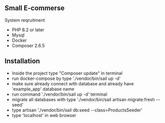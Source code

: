 ## Small E-commerse

System reqruitment
- PHP 8.2 or later
- Mysql
- Docker
- Composer 2.6.5

## Installation
- Inside the project type "Composer update" in terminal
- run docker-compose by type './vendor/bin/sail up -d'
- make sure already connect with database and already have 'example_app' database name
- run command './vendor/bin/sail up -d' terminal
- migrate all databases with type './vendor/bin/sail artisan migrate:fresh --seed'
- type artisan './vendor/bin/sail db:seed --class=ProductsSeeder'
- type 'localhost' in web browser
